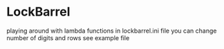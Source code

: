 # LockBarrel
playing around with lambda functions
in lockbarrel.ini file you can change number of digits and rows see example file
